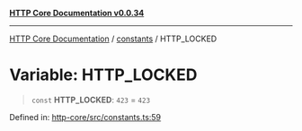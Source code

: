 [**HTTP Core Documentation v0.0.34**](../../README.md)

***

[HTTP Core Documentation](../../modules.md) / [constants](../README.md) / HTTP\_LOCKED

# Variable: HTTP\_LOCKED

> `const` **HTTP\_LOCKED**: `423` = `423`

Defined in: [http-core/src/constants.ts:59](https://github.com/stonemjs/http-core/blob/16d44b2a21e4f4bf5742d6461b8beebcd7cc1d0b/src/constants.ts#L59)
